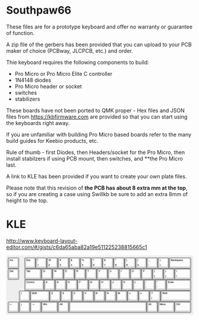 # Southpaw66

These files are for a prototype keyboard and offer no warranty or guarantee of function.

A zip file of the gerbers has been provided that you can upload to your PCB maker of choice (PCBway, JLCPCB, etc.) and order.

Thie keyboard requires the following components to build:
* Pro Micro or Pro Micro Elite C controller
* 1N4148 diodes
* Pro Micro header or socket
* switches
* stabilizers

These boards have not been ported to QMK proper - Hex files and JSON files from https://kbfirmware.com are provided so that you can start using the keyboards right away.

If you are unfamiliar with building Pro Micro based boards refer to the many build guides for Keebio products, etc. 

Rule of thumb - first Diodes, then Headers/socket for the Pro Micro, then install stabilzers if using PCB mount, then switches, and **the Pro Micro last.

A link to KLE has been provided if you want to create your own plate files.

Please note that this revision of **the PCB has about 8 extra mm at the top**, so if you are creating a case using Swillkb be sure to add an extra 8mm of height to the top.

# KLE
http://www.keyboard-layout-editor.com/#/gists/c6da65aba82a19e511225238815665c1

![Layout](Southpaw66_layout.png)
